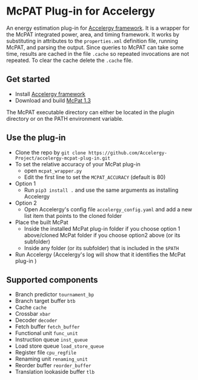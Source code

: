 # McPAT Plug-in for Accelergy

An energy estimation plug-in for [Accelergy framework](https://github.com/nelliewu95/accelergy). It is a wrapper for
the McPAT integrated power, area, and timing framework. It works by substituting in attributes to the `properties.xml`
definition file, running McPAT, and parsing the output. Since queries to McPAT can take some time, results are cached
in the file `.cache` so repeated invocations are not repeated. To clear the cache delete the `.cache` file.

## Get started 
- Install [Accelergy framework](https://github.com/nelliewu95/accelergy)
- Download and build [McPat 1.3](https://github.com/HewlettPackard/mcpat) 

The McPAT executable directory can either be located in the plugin directory or on the PATH environment variable.

## Use the plug-in
- Clone the repo by ```git clone https://github.com/Accelergy-Project/accelergy-mcpat-plug-in.git```
- To set the relative accuracy of your McPat plug-in
    - open ```mcpat_wrapper.py``` 
    - Edit the first line to set the ```MCPAT_ACCURACY``` (default is 80)
- Option 1
    - Run ```pip3 install .``` and use the same arguments as installing Accelergy 
- Option 2
    - Open Accelergy's config file ```accelergy_config.yaml``` and add a new list item that points to the cloned folder
- Place the built McPat
    - Inside the installed McPat plug-in folder if you choose option 1 above/cloned McPat folder if you choose option2 above (or its subfolder)
    - Inside any folder (or its subfolder) that is included in the ```$PATH```
- Run Accelergy (Accelergy's log will show that it identifies the McPat plug-in )

## Supported components
- Branch predictor `tournament_bp`
- Branch target buffer `btb`
- Cache `cache`
- Crossbar `xbar`
- Decoder `decoder`
- Fetch buffer `fetch_buffer`
- Functional unit `func_unit`
- Instruction queue `inst_queue`
- Load store queue `load_store_queue`
- Register file `cpu_regfile`
- Renaming unit `renaming_unit`
- Reorder buffer `reorder_buffer`
- Translation lookaside buffer `tlb`
